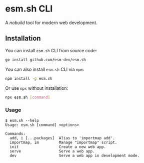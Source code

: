 # esm.sh CLI

A _nobuild_ tool for modern web development.

## Installation

You can install `esm.sh` CLI from source code:

```bash
go install github.com/esm-dev/esm.sh
```

You can also install `esm.sh` CLI via `npm`:

```bash
npm install -g esm.sh
```

Or use `npx` without installation:

```bash
npx esm.sh [command]
```

### Usage

```
$ esm.sh --help
Usage: esm.sh [command] <options>

Commands:
  add, i [...packages]  Alias to 'importmap add'.
  importmap, im         Manage "importmap" script.
  init                  Create a new web app.
  serve                 Serve a web app.
  dev                   Serve a web app in development mode.
```
